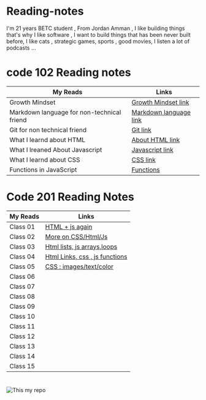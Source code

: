 # Reading-notes
I'm 21 years BETC student , From Jordan Amman , I like building things that's why I like software , I  want to build things that has been never built before, I like cats , strategic games, sports , good movies, I listen a lot of podcasts ...

#  

# code 102 Reading notes

My Reads |Links
------------ | -------------
Growth Mindset  | [Growth Mindset link](https://abdallah-abu-hussein.github.io/reading-notes/Growth%20mindset)
Markdown language for  non-technical friend  | [Markdown language link](https://abdallah-abu-hussein.github.io/reading-notes/Read01)
Git for non technical friend | [Git link](https://abdallah-abu-hussein.github.io/reading-notes/Read02)
What I learnd about HTML | [About HTML link](https://abdallah-abu-hussein.github.io/reading-notes/Read03)
What I lreaned About Javascript | [Javascript link](https://abdallah-abu-hussein.github.io/reading-notes/Read04)
What I learnd about CSS |  [CSS link](https://abdallah-abu-hussein.github.io/reading-notes/Read05)
Functions in JavaScript  | [Functions](https://abdallah-abu-hussein.github.io/reading-notes/Read07)

#

# Code 201 Reading Notes

My Reads |    Links
------------ | -------------
Class 01   | [HTML + js again](https://abdallah-abu-hussein.github.io/reading-notes/class-01)
Class 02   | [More on CSS/Html/Js](https://abdallah-abu-hussein.github.io/reading-notes/class-02) 
Class 03   |[Html lists, js arrays,loops](https://abdallah-abu-hussein.github.io/reading-notes/class-03)
Class 04   |[Html Links, css , js functions](https://abdallah-abu-hussein.github.io/reading-notes/class-04)
Class 05   |[CSS : images/text/color](https://abdallah-abu-hussein.github.io/reading-notes/class-05)
Class 06   |
Class 07   |
Class 08   |
Class 09   |
Class 10   |
Class 11   |
Class 12   |
Class 13   |
Class 14   |
Class 15   |

#
![This my repo](https://i.redd.it/66pe7g9wtnr21.jpg)
#